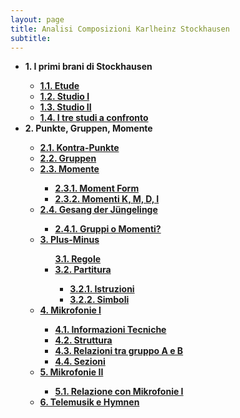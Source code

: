 ```yaml
---
layout: page
title: Analisi Composizioni Karlheinz Stockhausen
subtitle:
---
```


<div style="text-align:left;">
<ul>
  <li><b>1. I primi brani di Stockhausen</b></li>
  <ul>
  <li><a href="https://velitch.github.io/velitch/2021-11-02-01_01_etude/"><b>1.1. Etude</b></a></li>
  <li><a href="https://velitch.github.io/velitch/2021-11-02-01_02_studio_i/"><b>1.2. Studio I</b></a></li>
  <li><a href="https://velitch.github.io/velitch/2021-11-02-01_03_studio_ii/"><b>1.3. Studio II</b></a></li>
  <li><a href="https://velitch.github.io/velitch/2021-11-02-01_04_i_tre_brani_a_confronto/"><b>1.4. I tre studi a confronto</b></a></li>
</ul>
  <li><b>2. Punkte, Gruppen, Momente</b></li>
  <ul>  
  <li><a href="https://velitch.github.io/velitch/2021-11-02-02_01_kontra_punkte/"><b>2.1. Kontra-Punkte</b></a></li>
  <li><a href=https://velitch.github.io/velitch/2021-11-02-02_02_gruppen/"><b>2.2. Gruppen</b></a></li>
  <li><a href="https://velitch.github.io/velitch/2021-11-02-02_03_00_momente/"><b>2.3. Momente</b></a></li>
    <ul>  
    <li><a href="https://velitch.github.io/velitch/2021-11-02-02_03_01_moment_form/"><b>2.3.1. Moment Form</b></a></li>
    <li><a href="https://velitch.github.io/velitch/2021-11-02-02_03_02_momenti_kmdi/"><b>2.3.2. Momenti K, M, D, I</b></a></li>
    </ul>
<li><a href="https://velitch.github.io/velitch/2021-11-02-02_04_00_gesang_der_jungelinge/"><b>2.4. Gesang der Jüngelinge</b></a></li>
    <ul>   
  <li><a href="https://velitch.github.io/velitch/2021-11-02-02_04_01_gruppi_o_momenti/"><b>2.4.1. Gruppi o Momenti?</b></a></li>
    </ul>  
<li><a href="https://velitch.github.io/velitch/2021-11-02-03_00_plus_minus/"><b>3. Plus-Minus</b></a></li>
    <ul><a href="https://velitch.github.io/velitch/2021-11-02-03_01_regole/"><b>3.1. Regole</b></a></li>
  <li><a href="https://velitch.github.io/velitch/2021-11-02-03_02_00_partitura/"><b>3.2. Partitura</b></a></li>
    <ul>    
    <li><a href="https://velitch.github.io/velitch/2021-11-02-03_02_01_istruzioni/"><b>3.2.1. Istruzioni</b></a></li>
    <li><a href="https://velitch.github.io/velitch/2021-11-02-03_02_02_simboli/"><b>3.2.2. Simboli</b></a></li>  
  </ul>   
</ul>  
<li><a href="https://velitch.github.io/velitch/2021-11-02-04_00_mikrofonie_i/"><b>4. Mikrofonie I</b></a></li>
  <ul>
  <li><a href="https://velitch.github.io/velitch/2021-11-02-04_01_informazioni_tecniche/"><b>4.1. Informazioni Tecniche</b></a></li>
  <li><a href="https://velitch.github.io/velitch/2021-11-02-04_02_struttura/"><b>4.2. Struttura</b></a></li>
  <li><a href="https://velitch.github.io/velitch/2021-11-02-04_03_relazioni_gruppi_ab/"><b>4.3. Relazioni tra gruppo A e B</b></a></li>
  <li><a href="https://velitch.github.io/velitch/2021-11-02-04_04_sezioni/"><b>4.4. Sezioni</b></a></li>  
  </ul>
<li><a href="(https://velitch.github.io/velitch/2021-11-02-05_00_mikrofonie_ii/"><b>5. Mikrofonie II</b></a></li>
  <ul>
  <li><a href="https://velitch.github.io/velitch/2021-11-02-05_01_relazione_mikrofonie_i/"><b>5.1. Relazione con Mikrofonie I</b></a></li>  
  </ul>
<li><a href="https://velitch.github.io/velitch/2021-11-02-6_telemusik_e_hymnen/"><b>6. Telemusik e Hymnen</b></a></li>
</ul>  
</div>
